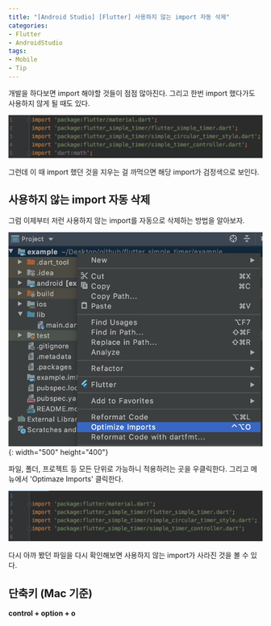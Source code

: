 ```yaml
---
title: "[Android Studio] [Flutter] 사용하지 않는 import 자동 삭제"
categories:
- Flutter
- AndroidStudio
tags:
- Mobile
- Tip
---
```


개발을 하다보면 import 해야할 것들이 점점 많아진다. 그리고 한번 import 했다가도 사용하지 않게 될 때도 있다.

![Example1](/assets/flutter/DeleteImport/Example1.png)

그런데 이 때 import 했던 것을 지우는 걸 까먹으면 해당 import가 검정색으로 보인다.

## 사용하지 않는 import 자동 삭제

그럼 이제부터 저런 사용하지 않는 import를 자동으로 삭제하는 방법을 알아보자.

![Example2](/assets/flutter/DeleteImport/Example2.png){: width="500" height="400"}

파일, 폴더, 프로젝트 등 모든 단위로 가능하니 적용하려는 곳을 우클릭한다. 그리고 메뉴에서 'Optimaze Imports' 클릭한다.

![Example3](/assets/flutter/DeleteImport/Example3.png)

다시 아까 봤던 파일을 다시 확인해보면 사용하지 않는 import가 사라진 것을 볼 수 있다.

## 단축키 (Mac 기준)
**control + option + o**
